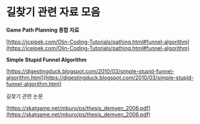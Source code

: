 # 길찾기 관련 자료 모음

****Game Path Planning 종합 자료****

[https://jceipek.com/Olin-Coding-Tutorials/pathing.html#funnel-algorithm](https://jceipek.com/Olin-Coding-Tutorials/pathing.html#funnel-algorithm)

**Simple Stupid Funnel Algorithm**

[https://digestingduck.blogspot.com/2010/03/simple-stupid-funnel-algorithm.html](https://digestingduck.blogspot.com/2010/03/simple-stupid-funnel-algorithm.html)

길찾기 관련 논문

[https://skatgame.net/mburo/ps/thesis_demyen_2006.pdf](https://skatgame.net/mburo/ps/thesis_demyen_2006.pdf)
